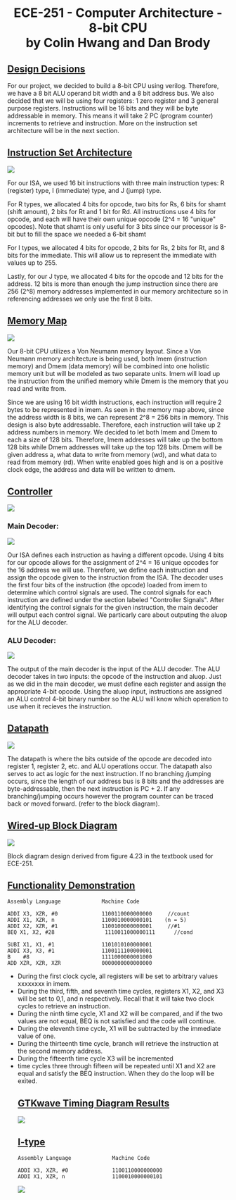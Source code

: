 <h1 align="center">ECE-251 - Computer Architecture - 8-bit CPU <br /> by Colin Hwang and Dan Brody <br />





## <u>Design Decisions</u>
<p>
  For our project, we decided to build a 8-bit CPU using verilog. Therefore, we have a 8 bit ALU operand bit width and a 8 bit address bus. We also decided that we will be using four registers: 1 zero register and 3 general purpose registers. Instructions will be 16 bits and they will be byte addressable in memory. This means it will take 2 PC (program counter) increments to retrieve and instruction. More on the instruction set architecture will be in the next section.
  </p>


## <u>Instruction Set Architecture</u>

![](https://github.com/dbrody112/Computer-Architecture-4-bit-CPU/blob/Colin/Images/isa2.png?raw=true)

<p>
  For our ISA, we used 16 bit instructions with three main instruction types: R (register) type, I (immediate) type, and J (jump) type.
</p>
<p>
  For R types, we allocated 4 bits for opcode, two bits for Rs, 6 bits for shamt (shift amount), 2 bits for Rt and 1 bit for Rd. All instructions use 4 bits for opcode, and each will have their own unique opcode (2^4 = 16 "unique" opcodes). Note that shamt is only useful for 3 bits since our processor is 8-bit but to fill the space we needed a 6-bit shamt
</p>
<p>
  For I types, we allocated 4 bits for opcode, 2 bits for Rs, 2 bits for Rt, and 8 bits for the immediate. This will allow us to represent the immediate with values up to 255.
</p>
<p>
   Lastly, for our J type, we allocated 4 bits for the opcode and 12 bits for the address. 12 bits is more than enough the jump instruction since there are 256 (2^8) memory addresses implemented in our memory architecture so in referencing addresses we only use the first 8 bits.
</p>

## <u>Memory Map</u>

![](https://github.com/dbrody112/Computer-Architecture-4-bit-CPU/blob/Colin/Images/memory.png?raw=true)

<p>
  Our 8-bit CPU utilizes a Von Neumann memory layout. Since a Von Neumann memory architecture is being used, both Imem (instruction memory) and Dmem (data memory) will be combined into one holistic memory unit but will be modeled as two separate units. Imem will load up the instruction from the unified memory while Dmem is the memory that you read and write from.
  </p>
  <p>
  Since we are using 16 bit width instructions, each instruction will require 2 bytes to be represented in imem. As seen in the memory map above, since the address width is 8 bits, we can represent 2^8 = 256 bits in memory. This design is also byte addressable. Therefore, each instruction will take up 2 address numbers in memory. We decided to let both Imem and Dmem to each a size of 128 bits. Therefore, Imem addresses will take up the bottom 128 bits while Dmem addresses will take up the top 128 bits. Dmem will be given address a, what data to write from memory (wd), and what data to read from memory (rd). When write enabled goes high and is on a positive clock edge, the address and data will be written to dmem. 

## <u>Controller</u>    
    
    
![](https://github.com/dbrody112/Computer-Architecture-4-bit-CPU/blob/main/Images/control_signals.png?raw=true)
    
    
### Main Decoder:
    
![](https://github.com/dbrody112/Computer-Architecture-4-bit-CPU/blob/Colin/Images/main_dec.png?raw=true)
    
<p>
  Our ISA defines each instruction as having a different opcode. Using 4 bits for our opcode allows for the assignment of 2^4 = 16 unique opcodes for the 16 address we will use. Therefore, we define each instruction and assign the opcode given to the instruction from the ISA. The decoder uses the first four bits of the instruction (the opcode) loaded from imem to determine which control signals are used. The control signals for each instruction are defined under the section labeled "Controller Signals". After identifying the control signals for the given instruction, the main decoder will output each control signal. We particarly care about outputing the aluop for the ALU decoder.
  
</p>

### ALU Decoder:

  ![](https://github.com/dbrody112/Computer-Architecture-4-bit-CPU/blob/main/Images/ALU_deco.png?raw=true)
<p>
  The output of the main decoder is the input of the ALU decoder. The ALU decoder takes in two inputs: the opcode of the instruction and aluop. Just as we did in the main decoder, we must define each register and assign the appropriate 4-bit opcode. Using the aluop input, instructions are assigned an ALU control 4-bit binary number so the ALU will know which operation to use when it recieves the instruction. 
</p>

## <u>Datapath</u>

![](https://github.com/dbrody112/Computer-Architecture-4-bit-CPU/blob/main/Images/datapath.png?raw=true)
  
 The datapath is where the bits outside of the opcode are decoded into register 1, register 2, etc. and ALU operations occur. The datapath also serves to act as logic for the next instruction. If no branching /jumping occurs, since the length of our address bus is 8 bits and the addresses are byte-addressable, then the next instruction is PC + 2. If any branching/jumping occurs however the program counter can be traced back or moved forward. (refer to the block diagram).


  
## <u>Wired-up Block Diagram</u>

![](https://github.com/dbrody112/Computer-Architecture-4-bit-CPU/blob/main/Images/blockdiagram.png?raw=true)

  <p>
    Block diagram design derived from figure 4.23 in the textbook used for ECE-251.
  </p>


## <u>Functionality Demonstration</u>
  
```
Assembly Language             Machine Code
  
ADDI X3, XZR, #0              1100110000000000     //count
ADDI X1, XZR, n               1100010000000101    (n = 5)
ADDI X2, XZR, #1              1100100000000001     //#1
BEQ X1, X2, #28                1110011000000111      //cond

SUBI X1, X1, #1               1101010100000001     
ADDI X3, X3, #1               1100111100000001
B    #8                       1111000000001000
ADD XZR, XZR, XZR             0000000000000000
```
<p>
  <ul>
    <li>During the first clock cycle, all registers will be set to arbitrary values xxxxxxxx in imem.
      <li> During the third, fifth, and seventh time cycles, registers X1, X2, and X3 will be set to 0,1, and n respectively. Recall that it will take two clock cycles to retrieve an instruction.
    <li> During the ninth time cycle, X1 and X2 will be compared, and if the two values are not equal, BEQ is not satisfied and the code will continue.
    <li> During the eleventh time cycle, X1 will be subtracted by the immediate value of one.
    <li> During the thirteenth time cycle, branch will retrieve the instruction at the second memory address.
    <li> During the fifteenth time cycle X3 will be incremented
    <li> time cycles three through fifteen will be repeated until X1 and X2 are equal and satisfy the BEQ instruction.
      When they do the loop will be exited.
  </p>
  
  
## <u>GTKwave Timing Diagram Results</u> 

![](https://github.com/dbrody112/Computer-Architecture-4-bit-CPU/blob/main/Images/gtkwave.png?raw=true)
  
 
 ## <u>I-type</u>
  
  ```
Assembly Language             Machine Code
  
ADDI X3, XZR, #0              1100110000000000     
ADDI X1, XZR, n               1100010000000101    

```
 
![](https://github.com/dbrody112/Computer-Architecture-4-bit-CPU/blob/main/Images/I-type.png?raw=true)








### 
